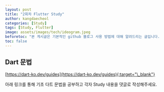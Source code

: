 ```yaml
---
layout: post
title: "2회차 Flutter Study"
author: kangdaecheol
categories: [Study]
tags: [Study, Flutter]
image: assets/images/tech/ideogram.jpeg
beforetoc: "본 게시글은 기본적인 github 블로그 사용 방법에 대해 알려드리는 글입니다."
toc: false
---
```


## Dart 문법

[https://dart-ko.dev/guides](https://dart-ko.dev/guides){:target="\_blank"}

아래 링크를 통해 기초 다트 문법을 공부하고
각자 Study 내용을 댓글로 작성해주세요.
